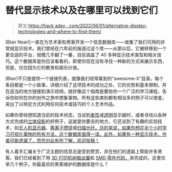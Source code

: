 # 替代显示技术以及在哪里可以找到它们

> 原文:[https://hack aday . com/2022/06/01/alternative-display-technologies-and-where-to-find-them/](https://hackaday.com/2022/06/01/alternative-display-technologies-and-where-to-find-them/)

[Blair Nearl]一直在为艺术家和黑客开发一个信息数据库——收集了我们可用的非常规显示技术。我们曾经在六年前的报道过这个库——从那以后，它被转移到一个更合适的平台，规模几乎翻了一番，目前涵盖了 40 多种显示技术类型和相关技巧。这个数据库是你应该看看的，即使你现在没有寻找一种新的方式来展示东西，但是，仅仅因为它的教育和娱乐价值。

[Blair]不只是提供一个链接列表，就像我们经常看到的“awesome-X”目录。每个条目都是一个小故事，详细介绍了这项技术的成功之处、它的优势和基本限制，并在适当的地方链接到演示视频。就好像这个指南是要给你一个广泛的学习课程，告诉你如何在你的创作之旅中想象事物。所有这些类别都有相当多的例子可以借鉴，突出了以特定方式利用任何技术或技巧的个人艺术作品。

如果你曾经想知道当前的技术状态，当谈到[柔性](https://blair-neal.gitbook.io/survey-of-alternative-displays/alternative-displays/flexible-displays)或[透明](https://blair-neal.gitbook.io/survey-of-alternative-displays/alternative-displays/transparent)显示器时，或者寻找以各种方式完成的[立体投影](https://blair-neal.gitbook.io/survey-of-alternative-displays/techniques/volumetric-projection)的好例子，这就是你要去的地方。它还谈到了有趣的实验技术，如[无人机显示器](https://blair-neal.gitbook.io/survey-of-alternative-displays/experimental-other/drone-displays)、[等离子燃烧](https://blair-neal.gitbook.io/survey-of-alternative-displays/experimental-other/plasma-combustion)或[扫描光纤。总的来说，如果你想花半个小时学习可视化事物的所有方法，这个数据库值得一读。此外，如果有一种显示技术，作者可能遗漏了，而您对此有所了解，欢迎投稿！](https://blair-neal.gitbook.io/survey-of-alternative-displays/experimental-other/scanning-fiber-optics)

有人着手汇编关于广泛主题的信息总是受到赞赏，并在他们的道路上帮助许多黑客。我们已经看到了用 [3D 打印机树脂设置](https://hackaday.com/2022/05/13/open-database-shares-resin-3d-printing-settings/)和 [SMD 零件代码、](https://hackaday.com/2021/10/06/decoding-smd-part-markings/)来完成的，这里仅举几个例子。你最喜欢的黑客维护的数据库是什么？